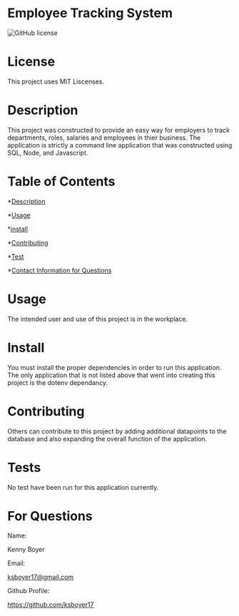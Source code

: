 # Employee Tracking System

  ![GitHub license](https://img.shields.io/badge/license-MIT-blue.svg)
  # License
  This project uses MIT Liscenses.

 # Description

 This project was constructed to provide an easy way for employers to track departments, roles, salaries and employees in thier business. The application is strictly a command line application that was constructed using SQL, Node, and Javascript.

 # Table of Contents

 

 *[Description](#description)

 *[Usage](#usage)

 *[install](#install)

 *[Contributing](#contributing)

 *[Test](#tests)

 *[Contact Information for Questions](#for-questions)


 # Usage

 The intended user and use of this project is in the workplace. 

 # Install

 You must install the proper dependencies in order to run this application. The only application that is not listed above that went into creating this project is the dotenv dependancy. 

 # Contributing

 Others can contribute to this project by adding additional datapoints to the database and also expanding the overall function of the application. 

 # Tests

 No test have been run for this application currently.

 # For Questions

 Name:

 Kenny Boyer

 Email:

 ksboyer17@gmail.com

 Github Profile:

 https://github.com/ksboyer17